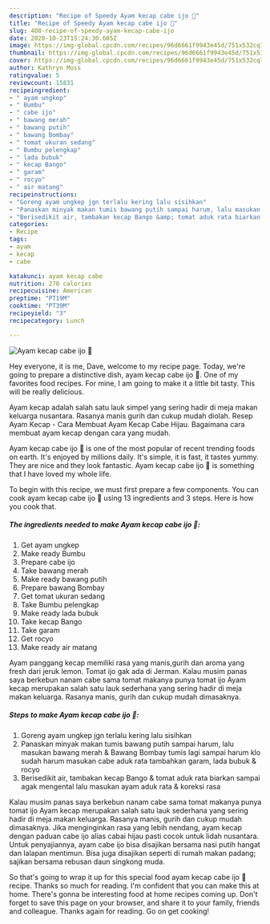```yaml
---
description: "Recipe of Speedy Ayam kecap cabe ijo 🐔"
title: "Recipe of Speedy Ayam kecap cabe ijo 🐔"
slug: 408-recipe-of-speedy-ayam-kecap-cabe-ijo
date: 2020-10-23T15:24:30.605Z
image: https://img-global.cpcdn.com/recipes/96d6661f9943e45d/751x532cq70/ayam-kecap-cabe-ijo-🐔-foto-resep-utama.jpg
thumbnail: https://img-global.cpcdn.com/recipes/96d6661f9943e45d/751x532cq70/ayam-kecap-cabe-ijo-🐔-foto-resep-utama.jpg
cover: https://img-global.cpcdn.com/recipes/96d6661f9943e45d/751x532cq70/ayam-kecap-cabe-ijo-🐔-foto-resep-utama.jpg
author: Kathryn Moss
ratingvalue: 5
reviewcount: 15831
recipeingredient:
- " ayam ungkep"
- " Bumbu"
- " cabe ijo"
- " bawang merah"
- " bawang putih"
- " bawang Bombay"
- " tomat ukuran sedang"
- " Bumbu pelengkap"
- " lada bubuk"
- " kecap Bango"
- " garam"
- " rocyo"
- " air matang"
recipeinstructions:
- "Goreng ayam ungkep jgn terlalu kering lalu sisihkan"
- "Panaskan minyak makan tumis bawang putih sampai harum, lalu masukan bawang merah &amp; Bawang Bombay tumis lagi sampai harum klo sudah harum masukan cabe aduk rata tambahkan garam, lada bubuk &amp; rocyo"
- "Berisedikit air, tambakan kecap Bango &amp; tomat aduk rata biarkan sampai agak mengental lalu masukan ayam aduk rata &amp; koreksi rasa"
categories:
- Recipe
tags:
- ayam
- kecap
- cabe

katakunci: ayam kecap cabe 
nutrition: 270 calories
recipecuisine: American
preptime: "PT19M"
cooktime: "PT39M"
recipeyield: "3"
recipecategory: Lunch

---
```



![Ayam kecap cabe ijo 🐔](https://img-global.cpcdn.com/recipes/96d6661f9943e45d/751x532cq70/ayam-kecap-cabe-ijo-🐔-foto-resep-utama.jpg)

Hey everyone, it is me, Dave, welcome to my recipe page. Today, we're going to prepare a distinctive dish, ayam kecap cabe ijo 🐔. One of my favorites food recipes. For mine, I am going to make it a little bit tasty. This will be really delicious.

Ayam kecap adalah salah satu lauk simpel yang sering hadir di meja makan keluarga nusantara. Rasanya manis gurih dan cukup mudah diolah. Resep Ayam Kecap - Cara Membuat Ayam Kecap Cabe Hijau. Bagaimana cara membuat ayam kecap dengan cara yang mudah.

Ayam kecap cabe ijo 🐔 is one of the most popular of recent trending foods on earth. It's enjoyed by millions daily. It's simple, it is fast, it tastes yummy. They are nice and they look fantastic. Ayam kecap cabe ijo 🐔 is something that I have loved my whole life.


To begin with this recipe, we must first prepare a few components. You can cook ayam kecap cabe ijo 🐔 using 13 ingredients and 3 steps. Here is how you cook that.

<!--inarticleads1-->

##### The ingredients needed to make Ayam kecap cabe ijo 🐔:

1. Get  ayam ungkep
1. Make ready  Bumbu
1. Prepare  cabe ijo
1. Take  bawang merah
1. Make ready  bawang putih
1. Prepare  bawang Bombay
1. Get  tomat ukuran sedang
1. Take  Bumbu pelengkap
1. Make ready  lada bubuk
1. Take  kecap Bango
1. Take  garam
1. Get  rocyo
1. Make ready  air matang


Ayam panggang kecap memiliki rasa yang manis,gurih dan aroma yang fresh dari jeruk lemon. Tomat ijo gak ada di Jerman. Kalau musim panas saya berkebun nanam cabe sama tomat makanya punya tomat ijo  Ayam kecap merupakan salah satu lauk sederhana yang sering hadir di meja makan keluarga. Rasanya manis, gurih dan cukup mudah dimasaknya. 

<!--inarticleads2-->

##### Steps to make Ayam kecap cabe ijo 🐔:

1. Goreng ayam ungkep jgn terlalu kering lalu sisihkan
1. Panaskan minyak makan tumis bawang putih sampai harum, lalu masukan bawang merah &amp; Bawang Bombay tumis lagi sampai harum klo sudah harum masukan cabe aduk rata tambahkan garam, lada bubuk &amp; rocyo
1. Berisedikit air, tambakan kecap Bango &amp; tomat aduk rata biarkan sampai agak mengental lalu masukan ayam aduk rata &amp; koreksi rasa


Kalau musim panas saya berkebun nanam cabe sama tomat makanya punya tomat ijo  Ayam kecap merupakan salah satu lauk sederhana yang sering hadir di meja makan keluarga. Rasanya manis, gurih dan cukup mudah dimasaknya. Jika menginginkan rasa yang lebih nendang, ayam kecap dengan paduan cabe ijo alias cabai hijau pasti cocok untuk lidah nusantara. Untuk penyajiannya, ayam cabe ijo bisa disajikan bersama nasi putih hangat dan lalapan mentimun. Bisa juga disajikan seperti di rumah makan padang; sajikan bersama rebusan daun singkong muda. 

So that's going to wrap it up for this special food ayam kecap cabe ijo 🐔 recipe. Thanks so much for reading. I'm confident that you can make this at home. There's gonna be interesting food at home recipes coming up. Don't forget to save this page on your browser, and share it to your family, friends and colleague. Thanks again for reading. Go on get cooking!
